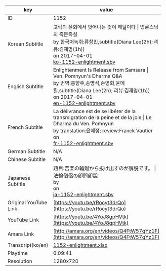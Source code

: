|  key  |  value  |
|-------|---------|
| ID            | 1152 |
| Korean Subtitle | 고락의 윤회에서 벗어나는 것이 해탈이다 \| 법륜스님의 즉문즉설<br>by 한국어녹취:류창민,subtitle(Diana Lee(2h); 리뷰:김재명(1h))<br>on 2017-04-01<br>[ko-1152-enlightment.sbv](https://github.com/jungtosociety/dharma-qna/raw/master/sub/1152/ko-1152-enlightment.sbv)<br>|
| English Subtitle | Enlightenment Is Release from Samsara \| Ven. Pomnyun's Dharma Q&A<br>by 번역:홍향주,송명석,손영화,윤메릴,subtitle(Diana Lee(2h); 리뷰:김재명(1h))<br>on 2017-04-01<br>[en-1152-enlightment.sbv](https://github.com/jungtosociety/dharma-qna/raw/master/sub/1152/en-1152-enlightment.sbv)<br>|
| French Subtitle | La délivrance est de se libérer de la transmigration de la peine et de la joie \| Le Dharma du Ven. Pomnyun<br>by translation:윤혜정; review:Franck Vautier<br>on <br>[fr-1152-enlightment.sbv](https://github.com/jungtosociety/dharma-qna/raw/master/sub/1152/fr-1152-enlightment.sbv)<br>|
| German Subtitle | N/A |
| Chinese Subtitle | N/A |
| Japanese Subtitle | 題目:苦楽の輪廻から抜け出すのが解脱です。 \| 法輪僧侶の卽問卽說<br>by <br>on <br>[ja-1152-enlightment.sbv](https://github.com/jungtosociety/dharma-qna/raw/master/sub/1152/ja-1152-enlightment.sbv)<br>|
| Original YouTube Link  | [https://youtu.be/rRocyt3drQo](https://youtu.be/rRocyt3drQo) |
| YouTube Link  | [https://youtu.be/4YoJ8gpHVtk](https://youtu.be/4YoJ8gpHVtk) |
| Amara Link    | [http://amara.org/en/videos/Q4FtW57qYz1F](http://amara.org/en/videos/Q4FtW57qYz1F) |
| Transcript(ko/en) | [1152-enlightment.xlsx](https://github.com/jungtosociety/dharma-qna/raw/master/sub/1152/1152-enlightment.xlsx) |
| Playtime | 0:09:41 |
| Resolution | 1280x720|
